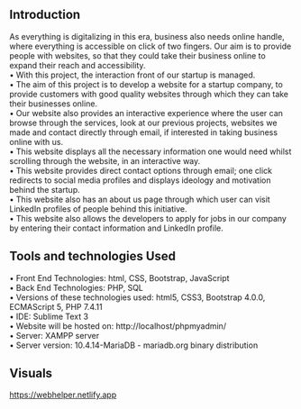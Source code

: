 ## Introduction
As everything is digitalizing in this era, business also needs online handle, where everything is accessible on click of two fingers.  Our aim is to provide people with websites, so that they could take their business online to expand their reach and accessibility.<br /> 
•	With this project, the interaction front of our startup is managed.<br />
•	The aim of this project is to develop a website for a startup company, to provide customers with good quality websites through which they can take their businesses online.<br />
•	Our website also provides an interactive experience where the user can browse through the services, look at our previous projects, websites we made and contact directly through email, if interested in taking business online with us.<br />
•	This website displays all the necessary information one would need whilst scrolling through the website, in an interactive way.<br />
•	This website provides direct contact options through email; one click redirects to social media profiles and displays ideology and motivation behind the startup.<br />
•	This website also has an about us page through which user can visit LinkedIn profiles of people behind this initiative.<br />
•	This website also allows the developers to apply for jobs in our company by entering their contact information and LinkedIn profile.<br />

## Tools and technologies Used<br />
•	Front End Technologies:   html, CSS, Bootstrap, JavaScript <br />
•	Back End Technologies: PHP, SQL<br />
•	Versions of these technologies used: html5, CSS3, Bootstrap 4.0.0, ECMAScript 5, PHP 7.4.11<br />
•	IDE: Sublime Text 3 <br />
•	Website will be hosted on: http://localhost/phpmyadmin/<br />
•	Server: XAMPP server<br />
•	Server version: 10.4.14-MariaDB - mariadb.org binary distribution<br />

## Visuals<br />
https://webhelper.netlify.app

